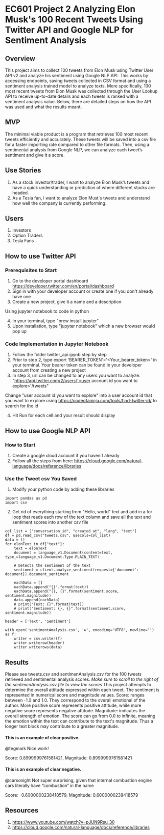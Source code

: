 # EC601 Project 2 Analyzing Elon Musk's 100 Recent Tweets Using Twitter API and Google NLP for Sentiment Analysis

## Overview
This project aims to collect 100 tweets from Elon Musk using Twitter User API v2 and analyze his sentiment using Google NLP API. This works by accessing endpoints, saving tweets collected in CSV format and using a sentiment analysis trained model to analyze texts. More specifically, 100 most recent tweets from Elon Musk was collected through the User Lookup API to receive up-to-date details and each tweets is ranked with a sentiment analysis value. Below, there are detailed steps on how the API was used and what the results meant.

## MVP
The minimal viable product is a program that retrieves 100 most recent tweets efficiently and accurately. These tweets will be saved into a csv file for a faster importing rate compared to other file formats. Then, using a sentimental analysis from Google NLP, we can analyze each tweet’s sentiment and give it a score. 

## Use Stories
1) As a stock investor/trader, I want to analyze Elon Musk’s tweets and have a quick understanding or prediction of where different stocks are headed.
2) As a Tesla fan, I want to analyze Elon Must's tweets and understand how well the company is currently performing.

## Users
1) Investors
2) Option Traders
3) Tesla Fans

## How to use Twitter API
### Prerequisites to Start
1) Go to the developer portal dashboard https://developer.twitter.com/en/portal/dashboard 
2) Sign in with your developer account or create one if you don't already have one
3) Create a new project, give it a name and a description

Using jupyter notebook to code in python

4) In your terminal, type "brew install jupyter"
5) Upon installation, type "jupyter notebook" which a new browser would pop up 

### Code Implementation in Jupyter Notebook
1) Follow the folder twitter_api.ipynb step by step 
2) Prior to step 2, type export 'BEARER_TOKEN'='<Your_bearer_token>' in your terminal. Your bearer token can be found in your developer account from creating a new project
3) In step 3, url can be changed to any users you want to analyze. 
"https://api.twitter.com/2/users/'<user account id you want to explore>'/tweets"
  
Change "user account id you want to explore" into a user account id that you want to explore using https://codeofaninja.com/tools/find-twitter-id/ to search for the id
  
4) Hit Run for each cell and your result should display

## How to use Google NLP API
### How to Start
1) Create a google cloud account if you haven't already
2) Follow all the steps from here: https://cloud.google.com/natural-language/docs/reference/libraries

### Use the Tweet csv You Saved
1) Modify your python code by adding these libraries
```
import pandas as pd
import csv
```
2) Get rid of everything starting from "Hello, world" text and add in a for loop that reads each row of the text column and save all the text and sentiment scores into another csv file
```
col_list = ["conversation_id", "created_at", "lang", "text"]
df = pd.read_csv("tweets.csv", usecols=col_list)
data = []
for elonText in df["text"]:
    text = elonText
    document = language_v1.Document(content=text, type_=language_v1.Document.Type.PLAIN_TEXT)

    # Detects the sentiment of the text
    sentiment = client.analyze_sentiment(request={'document': document}).document_sentiment

    eachData = []
    eachData.append("{}".format(text))
    eachData.append("{}, {}".format(sentiment.score, sentiment.magnitude))
    data.append(eachData)
    # print("Text: {}".format(text))
    # print("Sentiment: {}, {}".format(sentiment.score, sentiment.magnitude))

header = ['Text', 'Sentiment']

with open('sentimentAnalysis.csv', 'w', encoding='UTF8', newline='') as f:
    writer = csv.writer(f)
    writer.writerow(header)
    writer.writerows(data) 
```

  
## Results
Please see tweets.csv and sentimenAnalysis.csv for the 100 tweets retrieved and sentimental analysis scores.
*Make sure to scroll to the right of the sentimenAnalysis.csv file to view the scores*
This project attempts to determine the overall attitude expressed within each tweet. The sentiment is represented in numerical score and magnitude values.
Score: ranges between -1.0 and 1.0. They correspond to the overall emotional of the author. More positive score represents positive attitude, while more negative score represents negative attitude. 
Magnitude: indicates the overall strength of emotion. The score can go from 0.0 to infinite, meaning the emotion within the text can contribute to the text's magnitude. Thus a longer text block may contribute to a greater magnitude. 
#### This is an example of clear positive.
@tegmark Nice work!	

Score: 0.8999999761581421, Magnitude: 0.8999999761581421
#### This is an example of clear negative.
@carsonight Not super surprising, given that internal combustion engine cars literally have “combustion” in the name	

Score: -0.6000000238418579, Magnitude: 0.6000000238418579

## Resources
1) https://www.youtube.com/watch?v=pJUN9Rsu_30
2) https://cloud.google.com/natural-language/docs/reference/libraries
